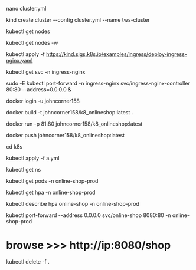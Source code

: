 nano cluster.yml

kind create cluster --config cluster.yml --name tws-cluster

kubectl get nodes

kubectl get nodes -w

kubectl apply -f https://kind.sigs.k8s.io/examples/ingress/deploy-ingress-nginx.yaml

kubectl get svc -n ingress-nginx

sudo -E kubectl port-forward -n ingress-nginx svc/ingress-nginx-controller 80:80 --address=0.0.0.0 &

docker login -u johncorner158

docker build -t johncorner158/k8_onlineshop:latest .

docker run -p 81:80 johncorner158/k8_onlineshop:latest

docker push johncorner158/k8_onlineshop:latest

cd k8s

kubectl apply -f a.yml

kubectl get ns

kubectl get pods -n online-shop-prod

kubectl get hpa -n online-shop-prod

kubectl describe hpa online-shop -n online-shop-prod

kubectl port-forward --address 0.0.0.0 svc/online-shop 8080:80 -n online-shop-prod

# browse >>> http://ip:8080/shop

kubectl delete -f .    
